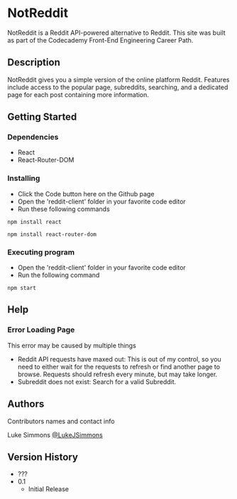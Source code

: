 # NotReddit

NotReddit is a Reddit API-powered alternative to Reddit. This site was built as part of the Codecademy Front-End Engineering Career Path.

## Description

NotReddit gives you a simple version of the online platform Reddit. Features include access to the popular page, subreddits, searching, and a dedicated page for each post containing more information.

## Getting Started

### Dependencies

* React
* React-Router-DOM

### Installing

* Click the Code button here on the Github page
* Open the 'reddit-client' folder in your favorite code editor
* Run these following commands
```
npm install react

npm install react-router-dom
```

### Executing program

* Open the 'reddit-client' folder in your favorite code editor
* Run the following command
```
npm start
```

## Help

### Error Loading Page
This error may be caused by multiple things
* Reddit API requests have maxed out: This is out of my control, so you need to either wait for the requests to refresh or find another page to browse. Requests should refresh every minute, but may take longer.
* Subreddit does not exist: Search for a valid Subreddit.

## Authors

Contributors names and contact info

Luke Simmons
[@LukeJSimmons](https://twitter.com/LukeJSimmons)

## Version History

* ???
* 0.1
    * Initial Release
